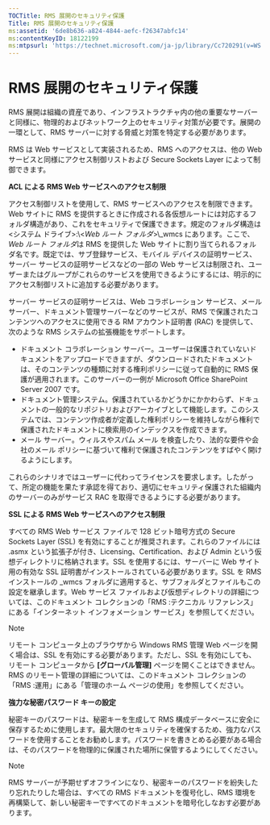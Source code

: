 ```yaml
---
TOCTitle: RMS 展開のセキュリティ保護
Title: RMS 展開のセキュリティ保護
ms:assetid: '6de8b636-a824-4844-aefc-f26347abfc14'
ms:contentKeyID: 18122199
ms:mtpsurl: 'https://technet.microsoft.com/ja-jp/library/Cc720291(v=WS.10)'
---
```


RMS 展開のセキュリティ保護
==========================

RMS 展開は組織の資産であり、インフラストラクチャ内の他の重要なサーバーと同様に、物理的およびネットワーク上のセキュリティ対策が必要です。展開の一環として、RMS サーバーに対する脅威と対策を特定する必要があります。

RMS は Web サービスとして実装されるため、RMS へのアクセスは、他の Web サービスと同様にアクセス制御リストおよび Secure Sockets Layer によって制御できます。

**ACL による RMS Web サービスへのアクセス制限**

アクセス制御リストを使用して、RMS サービスへのアクセスを制限できます。Web サイトに RMS を提供するときに作成される各仮想ルートには対応するフォルダ構造があり、これをセキュリティで保護できます。規定のフォルダ構造は &lt;システム ドライブ&gt;:\\&lt;*Web ルート フォルダ*&gt;\\\_wmcs にあります。ここで、*Web ルート フォルダ*は RMS を提供した Web サイトに割り当てられるフォルダ名です。既定では、サブ登録サービス、モバイル デバイスの証明サービス、サーバー サービスの証明サービスなどの一部の Web サービスは制限され、ユーザーまたはグループがこれらのサービスを使用できるようにするには、明示的にアクセス制御リストに追加する必要があります。

サーバー サービスの証明サービスは、Web コラボレーション サービス、メール サーバー、ドキュメント管理サーバーなどのサービスが、RMS で保護されたコンテンツへのアクセスに使用できる RM アカウント証明書 (RAC) を提供して、次のような RMS システムの拡張機能をサポートします。

-   ドキュメント コラボレーション サーバー。ユーザーは保護されていないドキュメントをアップロードできますが、ダウンロードされたドキュメントは、そのコンテンツの種類に対する権利ポリシーに従って自動的に RMS 保護が適用されます。このサーバーの一例が Microsoft Office SharePoint Server 2007 です。
-   ドキュメント管理システム。保護されているかどうかにかかわらず、ドキュメントの一般的なリポジトリおよびアーカイブとして機能します。このシステムでは、コンテンツ作成者が定義した権利ポリシーを維持しながら権利で保護されたドキュメントに検索用のインデックスを作成できます。
-   メール サーバー。ウィルスやスパム メール を検査したり、法的な要件や会社のメール ポリシーに基づいて権利で保護されたコンテンツをすばやく開けるようにします。

これらのシナリオではユーザーに代わってライセンスを要求します。したがって、所定の機能を果たす承認を得ており、適切にセキュリティ保護された組織内のサーバーのみがサービス RAC を取得できるようにする必要があります。

**SSL による RMS Web サービスへのアクセス制限**

すべての RMS Web サービス ファイルで 128 ビット暗号方式の Secure Sockets Layer (SSL) を有効にすることが推奨されます。これらのファイルには .asmx という拡張子が付き、Licensing、Certification、および Admin という仮想ディレクトリに格納されます。SSL を使用するには、サーバーに Web サイト用の有効な SSL 証明書がインストールされている必要があります。SSL を RMS インストールの \_wmcs フォルダに適用すると、サブフォルダとファイルもこの設定を継承します。Web サービス ファイルおよび仮想ディレクトリの詳細については、このドキュメント コレクションの「RMS :テクニカル リファレンス」にある「インターネット インフォメーション サービス」を参照してください。

> [!NOTE]  
>  リモート コンピュータ上のブラウザから Windows RMS 管理 Web ページを開く場合は、SSL を有効にする必要があります。ただし、SSL を有効にしても、リモート コンピュータから **\[グローバル管理\]** ページを開くことはできません。RMS のリモート管理の詳細については、このドキュメント コレクションの「RMS :運用」にある「管理のホーム ページの使用」を参照してください。 

**強力な秘密パスワード キーの設定**

秘密キーのパスワードは、秘密キーを生成して RMS 構成データベースに安全に保存するために使用します。最大限のセキュリティを確保するため、強力なパスワードを使用することをお勧めします。パスワードを書きとめる必要がある場合は、そのパスワードを物理的に保護された場所に保管するようにしてください。

> [!NOTE]
>  RMS サーバーが予期せずオフラインになり、秘密キーのパスワードを紛失したり忘れたりした場合は、すべての RMS ドキュメントを復号化し、RMS 環境を再構築して、新しい秘密キーですべてのドキュメントを暗号化しなおす必要があります。 
